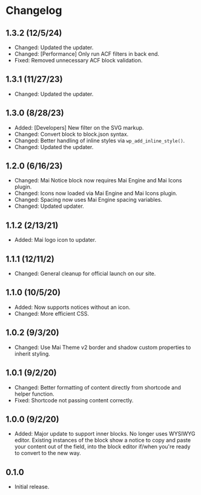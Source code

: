 # Changelog

## 1.3.2 (12/5/24)
* Changed: Updated the updater.
* Changed: [Performance] Only run ACF filters in back end.
* Fixed: Removed unnecessary ACF block validation.

## 1.3.1 (11/27/23)
* Changed: Updated the updater.

## 1.3.0 (8/28/23)
* Added: [Developers] New filter on the SVG markup.
* Changed: Convert block to block.json syntax.
* Changed: Better handling of inline styles via `wp_add_inline_style()`.
* Changed: Updated the updater.

## 1.2.0 (6/16/23)
* Changed: Mai Notice block now requires Mai Engine and Mai Icons plugin.
* Changed: Icons now loaded via Mai Engine and Mai Icons plugin.
* Changed: Spacing now uses Mai Engine spacing variables.
* Changed: Updated updater.

## 1.1.2 (2/13/21)
* Added: Mai logo icon to updater.

## 1.1.1 (12/11/2)
* Changed: General cleanup for official launch on our site.

## 1.1.0 (10/5/20)
* Added: Now supports notices without an icon.
* Changed: More efficient CSS.

## 1.0.2 (9/3/20)
* Changed: Use Mai Theme v2 border and shadow custom properties to inherit styling.

## 1.0.1 (9/2/20)
* Changed: Better formatting of content directly from shortcode and helper function.
* Fixed: Shortcode not passing content correctly.

## 1.0.0 (9/2/20)
* Added: Major update to support inner blocks. No longer uses WYSIWYG editor. Existing instances of the block show a notice to copy and paste your content out of the field, into the block editor if/when you're ready to convert to the new way.

## 0.1.0
* Initial release.
